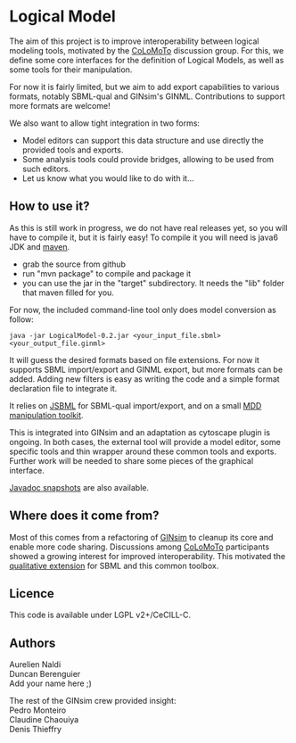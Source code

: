 Logical Model
=================

The aim of this project is to improve interoperability between logical modeling tools,
motivated by the [CoLoMoTo](www.colomoto.org) discussion group.
For this, we define some core interfaces for the definition of Logical Models,
as well as some tools for their manipulation.

For now it is fairly limited, but we aim to add export capabilities to various formats,
notably SBML-qual and GINsim's GINML. Contributions to support more formats are welcome!

We also want to allow tight integration in two forms:
* Model editors can support this data structure and use directly the provided tools and exports.
* Some analysis tools could provide bridges, allowing to be used from such editors.
* Let us know what you would like to do with it...



How to use it?
--------------

As this is still work in progress, we do not have real releases yet,
so you will have to compile it, but it is fairly easy!
To compile it you will need is java6 JDK and [maven](http://maven.apache.org/).

* grab the source from github
* run "mvn package" to compile and package it
* you can use the jar in the "target" subdirectory. It needs the "lib" folder that maven filled for you.

For now, the included command-line tool only does model conversion as follow:

    java -jar LogicalModel-0.2.jar <your_input_file.sbml>  <your_output_file.ginml>

It will guess the desired formats based on file extensions.
For now it supports SBML import/export and GINML export, but more formats can be added.
Adding new filters is easy as writing the code and a simple format declaration file to integrate it.

It relies on [JSBML](http://sbml.org/Software/JSBML) for SBML-qual import/export, 
and on a small [MDD manipulation toolkit](https://github.com/aurelien-naldi/mddlib).


This is integrated into GINsim and an adaptation as cytoscape plugin is ongoing.
In both cases, the external tool will provide a model editor, some specific tools and thin wrapper around
these common tools and exports. Further work will be needed to share some pieces of the graphical interface.

[Javadoc snapshots](http://aurelien-naldi.github.com/gh-documentation/) are also available.


Where does it come from?
------------------------

Most of this comes from a refactoring of [GINsim](http://gin.univ-mrs.fr/GINsim) to cleanup its core and enable more code sharing.
Discussions among [CoLoMoTo](www.colomoto.org) participants showed a growing interest for improved interoperability.
This motivated the [qualitative extension](http://sbml.org/Community/Wiki/SBML_Level_3_Proposals/Qualitative_Models)
for SBML and this common toolbox.



Licence
-------

This code is available under LGPL v2+/CeCILL-C.


Authors
-------

Aurelien Naldi   
Duncan Berenguier  
Add your name here ;)   

The rest of the GINsim crew provided insight:   
Pedro Monteiro  
Claudine Chaouiya  
Denis Thieffry  
